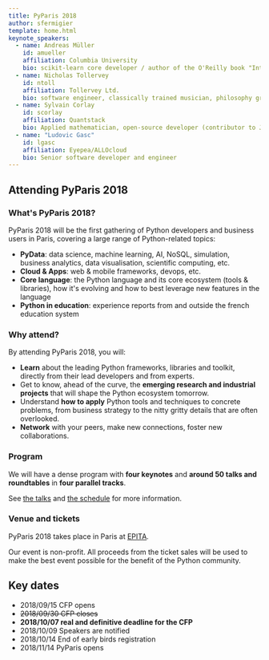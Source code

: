 ```yaml
---
title: PyParis 2018
author: sfermigier
template: home.html
keynote_speakers:
  - name: Andreas Müller
    id: amueller
    affiliation: Columbia University
    bio: scikit-learn core developer / author of the O'Reilly book "Introduction to machine learning with Python".
  - name: Nicholas Tollervey
    id: ntoll
    affiliation: Tollervey Ltd.
    bio: software engineer, classically trained musician, philosophy graduate, teacher and writer.
  - name: Sylvain Corlay
    id: scorlay
    affiliation: Quantstack
    bio: Applied mathematician, open-source developer (contributor to Jupyter)
  - name: "Ludovic Gasc"
    id: lgasc
    affiliation: Eyepea/ALLOcloud
    bio: Senior software developer and engineer
---
```


## Attending PyParis 2018

### What's PyParis 2018?

PyParis 2018 will be the first gathering of Python developers and
business users in Paris, covering a large range of Python-related topics:

- **PyData**: data science, machine learning, AI, NoSQL, simulation,
  business analytics, data visualisation, scientific computing, etc.
- **Cloud & Apps**: web & mobile frameworks, devops, etc.
- **Core language**: the Python language and its core ecosystem (tools & libraries),
  how it's evolving and how to best leverage new features in the language
- **Python in education**: experience reports from and outside the french education system

<!-- See [the schedule](/schedule.html) for more information about the program. -->

### Why attend?

By attending PyParis 2018, you will:

* **Learn** about the leading Python frameworks, libraries and toolkit,
   directly from their lead developers and from experts.
* Get to know, ahead of the curve, the **emerging research and
  industrial projects** that will shape the Python ecosystem tomorrow.
* Understand **how to apply** Python tools and techniques to concrete
  problems, from business strategy to the nitty gritty details that are
  often overlooked.
* **Network** with your peers, make new connections, foster new collaborations.

### Program

We will have a dense program with **four keynotes** and **around 50 talks and roundtables** in
**four parallel tracks**.

See [the talks](/talks.html) and [the schedule](/schedule.html) for more information.

### Venue and tickets

PyParis 2018 takes place in Paris at [EPITA](/venue.html).

Our event is non-profit. All proceeds from the ticket sales will be used
to make the best event possible for the benefit of the Python community.

## Key dates

- 2018/09/15 CFP opens
- <strike>2018/09/30 CFP closes</strike></li>
- <b>2018/10/07 real and definitive deadline for the CFP</b>
- 2018/10/09 Speakers are notified
- 2018/10/14 End of early birds registration
- 2018/11/14 PyParis opens
